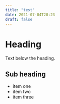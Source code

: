 ```yaml
---
title: "test"
date: 2021-07-04T20:23
draft: false
---
```


# Heading
Text below the heading.

## Sub heading
- item one
- item two
- item three
